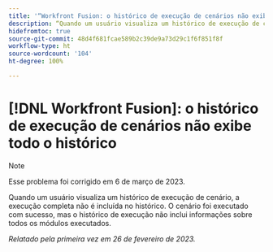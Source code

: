 ```yaml
---
title: '“Workfront Fusion: o histórico de execução de cenários não exibe todo o histórico”'
description: “Quando um usuário visualiza um histórico de execução de cenário, a execução completa não é incluída no histórico. O cenário foi executado com sucesso, mas o histórico de execução não inclui informações sobre todos os módulos executados”
hidefromtoc: true
source-git-commit: 48d4f681fcae589b2c39de9a73d29c1f6f851f8f
workflow-type: ht
source-wordcount: '104'
ht-degree: 100%

---
```



# [!DNL Workfront Fusion]: o histórico de execução de cenários não exibe todo o histórico

>[!NOTE]
>
>Esse problema foi corrigido em 6 de março de 2023.

Quando um usuário visualiza um histórico de execução de cenário, a execução completa não é incluída no histórico. O cenário foi executado com sucesso, mas o histórico de execução não inclui informações sobre todos os módulos executados.

_Relatado pela primeira vez em 26 de fevereiro de 2023._

